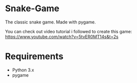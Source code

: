 # Snake-Game
The classic snake game. Made with pygame.


You can check out video tutorial i followed to create this game: https://www.youtube.com/watch?v=5tvER0MT14s&t=2s

# Requirements
- Python 3.x
- pygame
